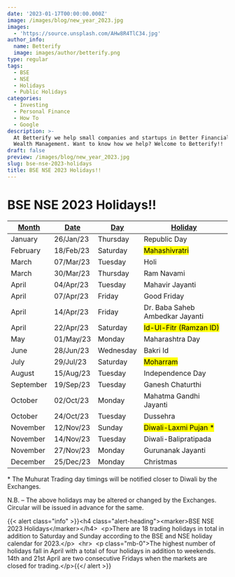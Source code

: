 ```yaml
---
date: '2023-01-17T00:00:00.000Z'
image: /images/blog/new_year_2023.jpg
images:
  - 'https://source.unsplash.com/AHw8R4TlC34.jpg'
author_info:
  name: Betterify
  image: images/author/betterify.png
type: regular
tags:
  - BSE
  - NSE
  - Holidays
  - Public Holidays
categories:
  - Investing
  - Personal Finance
  - How To
  - Google
description: >-
  At Betterify we help small companies and startups in Better Financial and
  Wealth Management. Want to know how we help? Welcome to Betterify!!
draft: false
preview: /images/blog/new_year_2023.jpg
slug: bse-nse-2023-holidays
title: BSE NSE 2023 Holidays!!
---
```


# <marker>BSE NSE 2023 Holidays!!</marker>

| <u>**Month**</u> | <u>**Date**</u> | <u>**Day**</u> | <u>**Holiday**</u>                  |
| ---------------- | --------------- | -------------- | ----------------------------------- |
| January          | 26/Jan/23       | Thursday       | Republic Day                        |
| February         | 18/Feb/23       | Saturday       | <mark>Mahashivratri</mark>          |
| March            | 07/Mar/23       | Tuesday        | Holi                                |
| March            | 30/Mar/23       | Thursday       | Ram Navami                          |
| April            | 04/Apr/23       | Tuesday        | Mahavir Jayanti                     |
| April            | 07/Apr/23       | Friday         | Good Friday                         |
| April            | 14/Apr/23       | Friday         | Dr. Baba Saheb Ambedkar Jayanti     |
| April            | 22/Apr/23       | Saturday       | <mark>Id-Ul-Fitr (Ramzan ID)</mark> |
| May              | 01/May/23       | Monday         | Maharashtra Day                     |
| June             | 28/Jun/23       | Wednesday      | Bakri Id                            |
| July             | 29/Jul/23       | Saturday       | <mark>Moharram</mark>               |
| August           | 15/Aug/23       | Tuesday        | Independence Day                    |
| September        | 19/Sep/23       | Tuesday        | Ganesh Chaturthi                    |
| October          | 02/Oct/23       | Monday         | Mahatma Gandhi Jayanti              |
| October          | 24/Oct/23       | Tuesday        | Dussehra                            |
| November         | 12/Nov/23       | Sunday         | <mark>Diwali-Laxmi Pujan \*</mark>  |
| November         | 14/Nov/23       | Tuesday        | Diwali-Balipratipada                |
| November         | 27/Nov/23       | Monday         | Gurunanak Jayanti                   |
| December         | 25/Dec/23       | Monday         | Christmas                           |

<p class="yellow">* The Muhurat Trading day timings will be notified closer to Diwali by the Exchanges.</p>

<p class="blue">N.B. – The above holidays may be altered or changed by the Exchanges. Circular will be issued in advance for the same.</p>


{{\< alert class="info" >}}\<h4 class="alert-heading">\<marker>BSE NSE 2023 Holidays\</marker>\</h4>  \<p>There are 18 trading holidays in total in addition to Saturday and Sunday according to the BSE and NSE holiday calendar for 2023.\</p>  \<hr>  \<p class="mb-0">The highest number of holidays fall in April with a total of four holidays in addition to weekends. 14th and 21st April are two consecutive Fridays when the markets are closed for trading.\</p>{{\</ alert >}}
